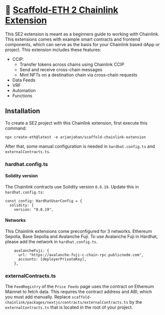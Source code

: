 
# 🏃 [Scaffold-ETH 2 Chainlink Extension](https://github.com/arjanjohan/scaffold-chainlink-extension)

This SE2 extension is meant as a beginners guide to working with Chainlink. This extensions comes with example smart contracts and frontend components, which can serve as the basis for your Chainlink based dApp or project. This extension includes these features:

- CCIP:
  - Transfer tokens across chains using Chainlink CCIP
  - Send and receive cross-chain messages
  - Mint NFTs on a destination chain via cross-chain requests
- Data Feeds
- VRF
- Automation
- Functions



## Installation

To create a SE2 project with this Chainlink extension, first execute this command:
```shell
npx create-eth@latest -e arjanjohan/scaffold-chainlink-extension
```

After that, some manual configuration is needed in `hardhat.config.ts` and `externalContracts.ts`.

### hardhat.config.ts

#### Solidity version
The Chainlink contracts use Solidity version `0.8.19`. Update this in `hardhat.config.ts`:
```
const config: HardhatUserConfig = {
  solidity: {
    version: "0.8.19",
```

#### Networks
This Chainlink extensions come preconfigured for 3 networks. Ethereum Sepolia, Base Sepolia and Avalanche Fuji. To use Avalanche Fuji in Hardhat, please add the network in `hardhat.config.ts`.
```
    avalancheFuji: {
      url: "https://avalanche-fuji-c-chain-rpc.publicnode.com",
      accounts: [deployerPrivateKey],
    },
```

### externalContracts.ts

The `FeedRegistry` of the `Price Feeds` page uses the contract on Ethereum Mainnet to fetch data. This requires the contract address and ABI, which you must add manually. Replace `scaffold-chainlink/packages/nextjs/contracts/externalContracts.ts` by the `externalContracts.ts` that is located in the root of your project.